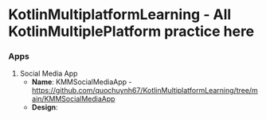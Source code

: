 # KotlinMultiplatformLearning - All KotlinMultiplePlatform practice here

### Apps
1. Social Media App
   - **Name**: KMMSocialMediaApp - https://github.com/quochuynh67/KotlinMultiplatformLearning/tree/main/KMMSocialMediaApp 
   - **Design**:
 
